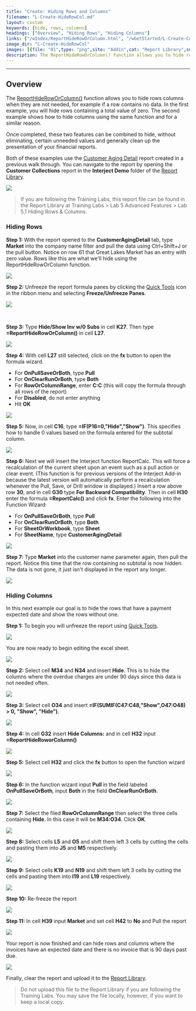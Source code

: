 ```yaml
---
title: "Create: Hiding Rows and Columns"
filename: "L-Create-HideRowCol.md"
layout: custom
keywords: [hide, rows, columns]
headings: ["Overview", "Hiding Rows", "Hiding Columns"]
links: ["/wIndex/ReportHideRowOrColumn.html", "/wGetStarted/L-Create-CustomerAgingDetail.html", "/wAbout/Report-Library-Basics.html", "/wGetStarted/INTERJECT-Ribbon-Menu-Items.html", "/wGetStarted/INTERJECT-Ribbon-Menu-Items.html", "/wAbout/ReportLibraryLinks.html"]
image_dir: "L-Create-HideRowCol"
images: [{file: "01",type: "png",site: "Addin",cat: "Report Library",sub: "",report: "Interject Customer Collections",ribbon: "",config: ""},{file: "PullMarket",type: "png",site: "Addin",cat: "Report",sub: "",report: "Customer Aging Detail",ribbon: "Simple",config: ""},{file: "02",type: "jpg",site: "Addin",cat: "Quick Tools",sub: "",report: "Customer Aging Detail",ribbon: "Simple",config: ""},{file: "TypeFormulas",type: "png",site: "Addin",cat: "Report",sub: "",report: "Customer Aging Detail",ribbon: "",config: "Yes"},{file: "FormWizard",type: "png",site: "Excel",cat: "Function Wizard",sub: "",report: "Customer Aging Detail",ribbon: "",config: "Yes"},{file: "EnterForm",type: "png",site: "Addin",cat: "Report",sub: "",report: "Customer Aging Detail",ribbon: "",config: "Yes"},{file: "ReportCalc1",type: "png",site: "Excel",cat: "Function Wizard",sub: "",report: "Customer Aging Detail",ribbon: "",config: "Yes"},{file: "HideResult",type: "png",site: "Addin",cat: "Report",sub: "",report: "Customer Aging Detail",ribbon: "",config: ""},{file: "21",type: "png",site: "Addin",cat: "Quick Tools",sub: "",report: "Customer Aging Detail",ribbon: "Advanced",config: ""},{file: "22",type: "jpg",site: "Addin",cat: "Report",sub: "",report: "Customer Aging Detail",ribbon: "",config: "Yes"},{file: "23",type: "jpg",site: "Addin",cat: "Report",sub: "",report: "Customer Aging Detail",ribbon: "",config: "Yes"},{file: "25",type: "jpg",site: "Addin",cat: "Report",sub: "",report: "Customer Aging Detail",ribbon: "",config: "Yes"},{file: "26",type: "jpg",site: "Addin",cat: "Report",sub: "",report: "Customer Aging Detail",ribbon: "",config: "Yes"},{file: "27",type: "jpg",site: "Excel",cat: "Function Wizard",sub: "",report: "Customer Aging Detail",ribbon: "",config: "Yes"},{file: "28",type: "jpg",site: "Excel",cat: "Function Wizard",sub: "",report: "Customer Aging Detail",ribbon: "",config: "Yes"},{file: "29",type: "jpg",site: "Excel",cat: "Function Wizard",sub: "",report: "Customer Aging Detail",ribbon: "",config: "Yes"},{file: "30",type: "jpg",site: "Addin",cat: "Report",sub: "",report: "Customer Aging Detail",ribbon: "",config: "Yes"},{file: "31",type: "jpg",site: "Addin",cat: "Report",sub: "",report: "Customer Aging Detail",ribbon: "",config: "Yes"},{file: "32",type: "jpg",site: "Addin",cat: "Quick Tools",sub: "",report: "Customer Aging Detail",ribbon: "Advanced",config: "Yes"},{file: "33",type: "jpg",site: "Addin",cat: "Pull Data",sub: "",report: "Customer Aging Detail",ribbon: "Advanced",config: ""},{file: "34",type: "jpg",site: "Addin",cat: "Report",sub: "",report: "Customer Aging Detail",ribbon: "",config: ""}]
description: The ReportHideRowOrColumn() function allows you to hide rows columns when they are not needed, for example if a row contains no data. In the first example, you will hide rows containing a total value of zero. The second example shows how to hide columns using the same function and for a similar reason.
---
```

* * *

## Overview

The [ReportHideRowOrColumn()](/wIndex/ReportHideRowOrColumn.html) function allows you to hide rows columns when they are not needed, for example if a row contains no data. In the first example, you will hide rows containing a total value of zero. The second example shows how to hide columns using the same function and for a similar reason.

Once completed, these two features can be combined to hide, without eliminating, certain unneeded values and generally clean up the presentation of your financial reports.

Both of these examples use the [Customer Aging Detail](/wGetStarted/L-Create-CustomerAgingDetail.html) report created in a previous walk through. You can navigate to the report by opening the **Customer Collections** report in the **Interject Demo** folder of the [Report Library](/wAbout/Report-Library-Basics.html).

![](/images/L-Create-HideRowCol/01.png)
<br>

<blockquote class=lab_info>
 If you are following the Training Labs, this report file can be found in the Report Library at Training Labs > Lab 5 Advanced Features > Lab 5.1 Hiding Rows & Columns.
</blockquote>

### Hiding Rows

**Step 1:** With the report opened to the **CustomerAgingDetail** tab, type **Market** into the company name filter and pull the data using Ctrl+Shift+J or the pull button. Notice on row 61 that Great Lakes Market has an entry with zero value. Rows like this are what we'll hide using the ReportHideRowOrColumn function.

![](/images/L-Create-HideRowCol/PullMarket.png)
<br>

**Step 2:** Unfreeze the report formula panes by clicking the [Quick Tools](/wGetStarted/INTERJECT-Ribbon-Menu-Items.html) icon in the ribbon menu and selecting **Freeze/Unfreeze Panes**.

![](/images/L-Create-HideRowCol/02.jpg)
<br>

<br>

**Step 3:** Type **Hide/Show Inv w/0 Subs** in cell **K27**. Then type **=ReportHideRowOrColumn()** in cell **L27**.

![](/images/L-Create-HideRowCol/TypeFormulas.png)
<br>

**Step 4:** With cell **L27** still selected, click on the **fx** button to open the formula wizard.

- For **OnPullSaveOrBoth**, type **Pull**
- For **OnClearRunOrBoth**, type **Both**
- For **RowOrColumnRange**, enter **C:C** \(this will copy the formula through all rows of the report\)
- For **Disabled**, do not enter anything
- Hit **OK**

![](/images/L-Create-HideRowCol/FormWizard.png)
<br>

**Step 5:** Now, in cell **C16**, type **=IF(P16=0,\"Hide\",\"Show\")**. This specifies how to handle 0 values based on the formula entered for the subtotal column.

![](/images/L-Create-HideRowCol/EnterForm.png)
<br>

**Step 6:** Next we will insert the Interject function ReportCalc. This will force a recalculation of the current sheet upon an event such as a pull action or clear event. (This function is for previous versions of the Interject Add-in because the latest version will automatically perform a recalculation whenever the Pull, Save, or Drill window is displayed.) Insert a row above row **30**, and in cell **G30** type **For Backward Compatibility**. Then in cell **H30** enter the formula **=ReportCalc()** and click **fx**. Enter the following into the Function Wizard:

- For **OnPullSaveOrBoth**, type **Pull**
- For **OnClearRunOrBoth**, type **Both**
- For **SheetOrWorkbook**, type **Sheet**
- For **SheetName**, type **CustomerAgingDetail**

![](/images/L-Create-HideRowCol/ReportCalc1.png)
<br>

**Step 7:** Type **Market** into the customer name parameter again, then pull the report. Notice this time that the row containing no subtotal is now hidden. The data is not gone, it just isn't displayed in the report any longer.

![](/images/L-Create-HideRowCol/HideResult.png)
<br>

### Hiding Columns

In this next example our goal is to hide the rows that have a payment expected date and show the rows without one.

**Step 1:** To begin you will unfreeze the report using [Quick Tools](/wGetStarted/INTERJECT-Ribbon-Menu-Items.html).

![](/images/L-Create-HideRowCol/21.png)
<br>

You are now ready to begin editing the excel sheet.

![](/images/L-Create-HideRowCol/22.jpg)
<br>

**Step 2:** Select cell **M34** and **N34** and insert **Hide**. This is to hide the columns where the overdue charges are under 90 days since this data is not needed often.

![](/images/L-Create-HideRowCol/23.jpg)
<br>

**Step 3:** Select cell **O34** and insert **=IF(SUMIF(C47:C48,\"Show\",O47:O48) > 0, \"Show\", \"Hide\")**.

![](/images/L-Create-HideRowCol/25.jpg)
<br>

**Step 4:** In cell **G32** insert **Hide Columns:** and in cell **H32** input **=ReportHideRoworColumn()**

![](/images/L-Create-HideRowCol/26.jpg)
<br>

**Step 5:** Select cell **H32** and click the **fx** button to open the function wizard

![](/images/L-Create-HideRowCol/27.jpg)
<br>

**Step 6:** In the function wizard input **Pull** in the field labeled **OnPullSaveOrBoth**, input **Both** in the field **OnClearRunOrBoth**.

![](/images/L-Create-HideRowCol/28.jpg)
<br>

**Step 7:** Select the filed **RowOrColumnRange** then select the three cells containing **Hide**. In this case it will be **M34:O34**. Click **OK**.

![](/images/L-Create-HideRowCol/29.jpg)
<br>

**Step 8:** Select cells **L5** and **O5** and shift them left 3 cells by cutting the cells and pasting them into **J5** and **M5** respectively.

![](/images/L-Create-HideRowCol/30.jpg)
<br>

**Step 9:** Select cells **K19** and **N19** and shift them left 3 cells by cutting the cells and pasting them into **I19** and **L19** respectively.

![](/images/L-Create-HideRowCol/31.jpg)
<br>

**Step 10:** Re-freeze the report

![](/images/L-Create-HideRowCol/32.jpg)
<br>

**Step 11:** In cell **H39** input **Market** and set cell **H42** to **No** and Pull the report

![](/images/L-Create-HideRowCol/33.jpg)
<br>

Your report is now finished and can hide rows and columns where the invoices have an expected date and there is no invoice that is 90 days past due.

![](/images/L-Create-HideRowCol/34.jpg)
<br>

Finally, clear the report and upload it to the [Report Library](/wAbout/ReportLibraryLinks.html).

<blockquote class=lab_info>
 Do not upload this file to the Report Library if you are following the Training Labs. You may save the file locally, however, if you want to keep a local copy.
</blockquote>
